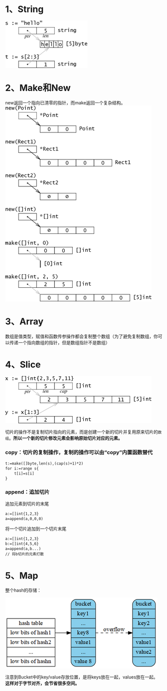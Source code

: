 # 1、**String**
![string](https://github.com/gongshen/GoCase/blob/master/pic/string.png)
# 2、**Make和New**
new返回一个指向已清零的指针，而make返回一个复杂结构。
![make_new](https://github.com/gongshen/GoCase/blob/master/pic/make_new.png)
# 3、**Array**
数组是值类型，赋值和函数传参操作都会复制整个数组（为了避免复制数组，你可以传递一个指向数组的指针，但是数组指针不是数组）
# 4、**Slice**
![slice](https://github.com/gongshen/GoCase/blob/master/pic/slice.png)

切片的操作不是复制切片指向的元素，而是创建一个新的切片并复用原来切片的`数组`。**所以一个新的切片修改元素会影响原始切片对应的元素。**

### copy：切片的复制操作，复制的操作可以由“copy”内置函数替代
```
t:=make([]byte,len(s),(cap(s)+1)*2)
for i:=range s{
	t[i]=s[i]
}
```
### append：追加切片
追加元素到切片的末尾
```
a:=[]int{1,2,3}
a=append(a,0,0,0)
```
将一个切片追加到一个切片末尾
```
a:=[]int{1,2,3}
b:=[]int{4,5,6}
a=append(a,b...)
// 将b切片的元素打散
```
# 5、**Map**
整个hash的存储：

![map](https://github.com/gongshen/GoCase/blob/master/pic/map.png)

注意到Bucket中的key/value存放位置，是将keys放在一起，values放在一起。
**这样对于字节对齐，会节省很多空间。**
